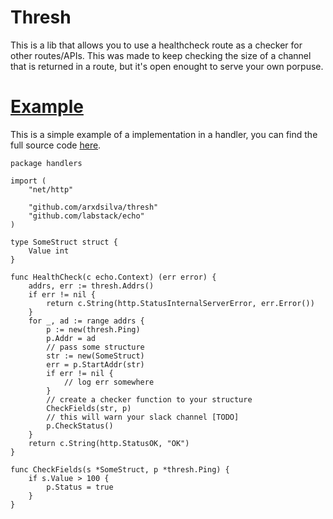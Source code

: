# Thresh

This is a lib that allows you to use a healthcheck route as a checker for other routes/APIs. This was made to keep checking the size of a channel that is returned in a route, but it's open enought to serve your own porpuse.

# [Example](https://github.com/arxdsilva/thresh/tree/master/example)

This is a simple example of a implementation in a handler, you can find the full source code [here](https://github.com/arxdsilva/thresh/tree/master/example).

```golang
package handlers

import (
	"net/http"

	"github.com/arxdsilva/thresh"
	"github.com/labstack/echo"
)

type SomeStruct struct {
	Value int
}

func HealthCheck(c echo.Context) (err error) {
	addrs, err := thresh.Addrs()
	if err != nil {
		return c.String(http.StatusInternalServerError, err.Error())
	}
	for _, ad := range addrs {
		p := new(thresh.Ping)
		p.Addr = ad
		// pass some structure
		str := new(SomeStruct)
		err = p.StartAddr(str)
		if err != nil {
			// log err somewhere
		}
		// create a checker function to your structure
        CheckFields(str, p)
        // this will warn your slack channel [TODO]
		p.CheckStatus()
	}
	return c.String(http.StatusOK, "OK")
}

func CheckFields(s *SomeStruct, p *thresh.Ping) {
	if s.Value > 100 {
		p.Status = true
	}
}
```